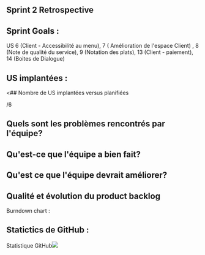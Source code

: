 

## Sprint 2 Retrospective

## Sprint Goals : 

 US 6 (Client - Accessibilité au menu), 7 ( Amélioration de l'espace Client) , 8 (Note de qualité du service), 9 (Notation des plats),
 13 (Client - paiement), 14 (Boites de Dialogue)

## US implantées :



<## Nombre de US implantées versus planifiées 

/6

## Quels sont les problèmes rencontrés par l'équipe?


## Qu'est-ce que l'équipe a bien fait?


## Qu'est ce que l'équipe devrait améliorer?


## Qualité et évolution du product backlog


Burndown chart : 

## Statictics de GitHub :
Statistique GitHub<img src="https://github.com/Penda2M/Team-5/blob/master/Statistic_Github_Sprint2.PNG"> 
